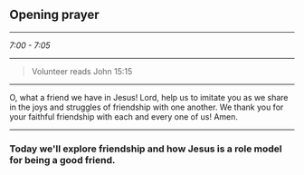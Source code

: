 ## Opening prayer

--- 

_7:00 - 7:05_

--- 

> Volunteer reads John 15:15

--- 

O, what a friend we have in Jesus! Lord, help us to imitate you as we share in the joys and struggles of friendship with one another. We thank you for your faithful friendship with each and every one of us! Amen.

--- 

### Today we'll explore friendship and how Jesus is a role model for being a good friend.

